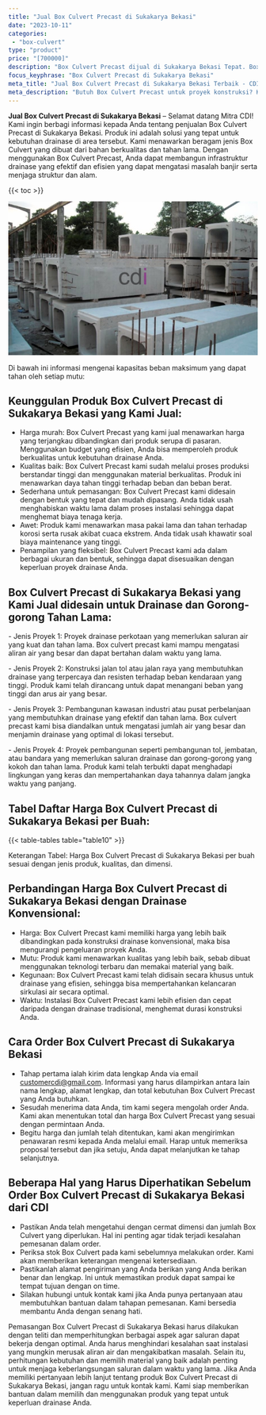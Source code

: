 ```yaml
---
title: "Jual Box Culvert Precast di Sukakarya Bekasi"
date: "2023-10-11"
categories:
 - "box-culvert"
type: "product"
price: "[700000]"
description: "Box Culvert Precast dijual di Sukakarya Bekasi Tepat. Box Culvert Precast unggulan untuk kebutuhan konstruksi dengan performa superior. Konsultasikan kebutuhan Anda sekarang."
focus_keyphrase: "Box Culvert Precast di Sukakarya Bekasi"
meta_title: "Jual Box Culvert Precast di Sukakarya Bekasi Terbaik - CDI"
meta_description: "Butuh Box Culvert Precast untuk proyek konstruksi? Kami adalah solusi tepat dengan kualitas premium. Klik untuk penawaran istimewa."
---
```


**Jual Box Culvert Precast di Sukakarya Bekasi** – Selamat datang Mitra CDI! Kami ingin berbagi informasi kepada Anda tentang penjualan Box Culvert Precast di Sukakarya Bekasi. Produk ini adalah solusi yang tepat untuk kebutuhan drainase di area tersebut. Kami menawarkan beragam jenis Box Culvert yang dibuat dari bahan berkualitas dan tahan lama. Dengan menggunakan Box Culvert Precast, Anda dapat membangun infrastruktur drainase yang efektif dan efisien yang dapat mengatasi masalah banjir serta menjaga struktur dan alam.

{{< toc >}}

![Jual Box Culvert Precast di Sukakarya Bekasi](/images/box-culvert/box-culvert-02.jpg)

Di bawah ini informasi mengenai kapasitas beban maksimum yang dapat tahan oleh setiap mutu: 

## Keunggulan Produk Box Culvert Precast di Sukakarya Bekasi yang Kami Jual:

*   Harga murah: Box Culvert Precast yang kami jual menawarkan harga yang terjangkau dibandingkan dari produk serupa di pasaran. Menggunakan budget yang efisien, Anda bisa memperoleh produk berkualitas untuk kebutuhan drainase Anda.
*   Kualitas baik: Box Culvert Precast kami sudah melalui proses produksi berstandar tinggi dan menggunakan material berkualitas. Produk ini menawarkan daya tahan tinggi terhadap beban dan beban berat.
*   Sederhana untuk pemasangan: Box Culvert Precast kami didesain dengan bentuk yang tepat dan mudah dipasang. Anda tidak usah menghabiskan waktu lama dalam proses instalasi sehingga dapat menghemat biaya tenaga kerja.
*   Awet: Produk kami menawarkan masa pakai lama dan tahan terhadap korosi serta rusak akibat cuaca ekstrem. Anda tidak usah khawatir soal biaya maintenance yang tinggi.
*   Penampilan yang fleksibel: Box Culvert Precast kami ada dalam berbagai ukuran dan bentuk, sehingga dapat disesuaikan dengan keperluan proyek drainase Anda.

## Box Culvert Precast di Sukakarya Bekasi yang Kami Jual didesain untuk Drainase dan Gorong-gorong Tahan Lama:

\- Jenis Proyek 1: Proyek drainase perkotaan yang memerlukan saluran air yang kuat dan tahan lama. Box culvert precast kami mampu mengatasi aliran air yang besar dan dapat bertahan dalam waktu yang lama.

\- Jenis Proyek 2: Konstruksi jalan tol atau jalan raya yang membutuhkan drainase yang terpercaya dan resisten terhadap beban kendaraan yang tinggi. Produk kami telah dirancang untuk dapat menangani beban yang tinggi dan arus air yang besar.

\- Jenis Proyek 3: Pembangunan kawasan industri atau pusat perbelanjaan yang membutuhkan drainase yang efektif dan tahan lama. Box culvert precast kami bisa diandalkan untuk mengatasi jumlah air yang besar dan menjamin drainase yang optimal di lokasi tersebut.

\- Jenis Proyek 4: Proyek pembangunan seperti pembangunan tol, jembatan, atau bandara yang memerlukan saluran drainase dan gorong-gorong yang kokoh dan tahan lama. Produk kami telah terbukti dapat menghadapi lingkungan yang keras dan mempertahankan daya tahannya dalam jangka waktu yang panjang.

## Tabel Daftar Harga Box Culvert Precast di Sukakarya Bekasi per Buah:

{{< table-tables table="table10" >}}

Keterangan Tabel: Harga Box Culvert Precast di Sukakarya Bekasi per buah sesuai dengan jenis produk, kualitas, dan dimensi.

## Perbandingan Harga Box Culvert Precast di Sukakarya Bekasi dengan Drainase Konvensional:

*   Harga: Box Culvert Precast kami memiliki harga yang lebih baik dibandingkan pada konstruksi drainase konvensional, maka bisa mengurangi pengeluaran proyek Anda.
*   Mutu: Produk kami menawarkan kualitas yang lebih baik, sebab dibuat menggunakan teknologi terbaru dan memakai material yang baik.
*   Kegunaan: Box Culvert Precast kami telah didisain secara khusus untuk drainase yang efisien, sehingga bisa mempertahankan kelancaran sirkulasi air secara optimal.
*   Waktu: Instalasi Box Culvert Precast kami lebih efisien dan cepat daripada dengan drainase tradisional, menghemat durasi konstruksi Anda.

## Cara Order Box Culvert Precast di Sukakarya Bekasi

*   Tahap pertama ialah kirim data lengkap Anda via email customercdi@gmail.com. Informasi yang harus dilampirkan antara lain nama lengkap, alamat lengkap, dan total kebutuhan Box Culvert Precast yang Anda butuhkan.
*   Sesudah menerima data Anda, tim kami segera mengolah order Anda. Kami akan menentukan total dan harga Box Culvert Precast yang sesuai dengan permintaan Anda.
*   Begitu harga dan jumlah telah ditentukan, kami akan mengirimkan penawaran resmi kepada Anda melalui email. Harap untuk memeriksa proposal tersebut dan jika setuju, Anda dapat melanjutkan ke tahap selanjutnya.

## Beberapa Hal yang Harus Diperhatikan Sebelum Order Box Culvert Precast di Sukakarya Bekasi dari CDI

*   Pastikan Anda telah mengetahui dengan cermat dimensi dan jumlah Box Culvert yang diperlukan. Hal ini penting agar tidak terjadi kesalahan pemesanan dalam order.
*   Periksa stok Box Culvert pada kami sebelumnya melakukan order. Kami akan memberikan keterangan mengenai ketersediaan.
*   Pastikanlah alamat pengiriman yang Anda berikan yang Anda berikan benar dan lengkap. Ini untuk memastikan produk dapat sampai ke tempat tujuan dengan on time.
*   Silakan hubungi untuk kontak kami jika Anda punya pertanyaan atau membutuhkan bantuan dalam tahapan pemesanan. Kami bersedia membantu Anda dengan senang hati.

Pemasangan Box Culvert Precast di Sukakarya Bekasi harus dilakukan dengan teliti dan memperhitungkan berbagai aspek agar saluran dapat bekerja dengan optimal. Anda harus menghindari kesalahan saat instalasi yang mungkin merusak aliran air dan mengakibatkan masalah. Selain itu, perhitungan kebutuhan dan memilih material yang baik adalah penting untuk menjaga keberlangsungan saluran dalam waktu yang lama. Jika Anda memiliki pertanyaan lebih lanjut tentang produk Box Culvert Precast di Sukakarya Bekasi, jangan ragu untuk kontak kami. Kami siap memberikan bantuan dalam memilih dan menggunakan produk yang tepat untuk keperluan drainase Anda.